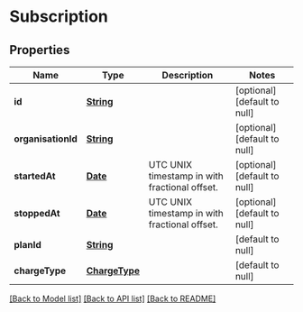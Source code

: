 # Subscription
## Properties

Name | Type | Description | Notes
------------ | ------------- | ------------- | -------------
**id** | [**String**](string.md) |  | [optional] [default to null]
**organisationId** | [**String**](string.md) |  | [optional] [default to null]
**startedAt** | [**Date**](DateTime.md) | UTC UNIX timestamp in with fractional offset. | [optional] [default to null]
**stoppedAt** | [**Date**](DateTime.md) | UTC UNIX timestamp in with fractional offset. | [optional] [default to null]
**planId** | [**String**](string.md) |  | [default to null]
**chargeType** | [**ChargeType**](ChargeType.md) |  | [default to null]

[[Back to Model list]](../README.md#documentation-for-models) [[Back to API list]](../README.md#documentation-for-api-endpoints) [[Back to README]](../README.md)

